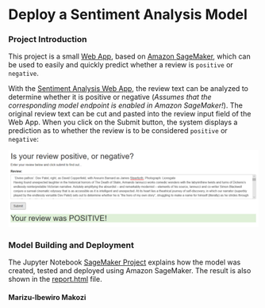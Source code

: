 # Deploy a Sentiment Analysis Model


### Project Introduction
This project is a small [Web App](https://en.wikipedia.org/wiki/Web_application), based on [Amazon SageMaker](https://aws.amazon.com/de/sagemaker/), which can be used to easily and quickly predict whether a review is `positive` or `negative`. 





With the [Sentiment Analysis Web App](website/index.html), the review text can be analyzed to determine whether it is positive or negative (*Assumes that the corresponding model endpoint is enabled in Amazon SageMaker!*).
The original review text can be cut and pasted into the review input field of the Web App. When you click on the Submit button, the system displays a prediction as to whether the review is to be considered `positive` or `negative`:

![title](test/2.PNG)


### Model Building and Deployment
The Jupyter Notebook [SageMaker Project](SageMaker%20Project.ipynb) explains how the model was created, tested and deployed using Amazon SageMaker.
The result is also shown in the [report.html](report.html) file.


#### Marizu-Ibewiro Makozi